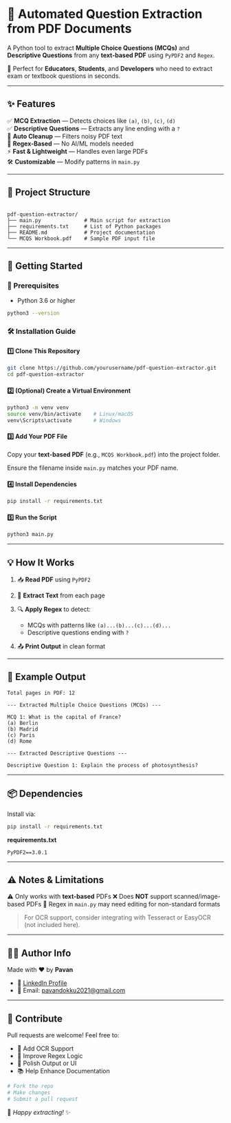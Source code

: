 
# 📘 Automated Question Extraction from PDF Documents

A Python tool to extract **Multiple Choice Questions (MCQs)** and **Descriptive Questions** from any **text-based PDF** using `PyPDF2` and `Regex`.

🎯 Perfect for **Educators**, **Students**, and **Developers** who need to extract exam or textbook questions in seconds.

---

## ✨ Features

✅ **MCQ Extraction** — Detects choices like `(a)`, `(b)`, `(c)`, `(d)`  
✅ **Descriptive Questions** — Extracts any line ending with a `?`  
🧹 **Auto Cleanup** — Filters noisy PDF text  
🧠 **Regex-Based** — No AI/ML models needed  
⚡ **Fast & Lightweight** — Handles even large PDFs  
🛠 **Customizable** — Modify patterns in `main.py`

---

## 📂 Project Structure

```

pdf-question-extractor/
├── main.py              # Main script for extraction
├── requirements.txt     # List of Python packages
├── README.md            # Project documentation
└── MCQS Workbook.pdf    # Sample PDF input file

````

---

## 🚀 Getting Started

### 📌 Prerequisites

- Python 3.6 or higher

```bash
python3 --version
````


### 🛠 Installation Guide

#### 1️⃣ Clone This Repository

```bash
git clone https://github.com/yourusername/pdf-question-extractor.git
cd pdf-question-extractor
```

#### 2️⃣ (Optional) Create a Virtual Environment

```bash
python3 -m venv venv
source venv/bin/activate    # Linux/macOS
venv\Scripts\activate       # Windows
```

#### 3️⃣ Add Your PDF File

Copy your **text-based PDF** (e.g., `MCQS Workbook.pdf`) into the project folder.

Ensure the filename inside `main.py` matches your PDF name.

#### 4️⃣ Install Dependencies

```bash
pip install -r requirements.txt
```

#### 5️⃣ Run the Script

```bash
python3 main.py
```

---

## 💡 How It Works

1. 📥 **Read PDF** using `PyPDF2`
2. 🧾 **Extract Text** from each page
3. 🔍 **Apply Regex** to detect:

   * MCQs with patterns like `(a)...(b)...(c)...(d)...`
   * Descriptive questions ending with `?`
4. 📤 **Print Output** in clean format

---

## 🧪 Example Output

```
Total pages in PDF: 12

--- Extracted Multiple Choice Questions (MCQs) ---

MCQ 1: What is the capital of France?
(a) Berlin
(b) Madrid
(c) Paris
(d) Rome

--- Extracted Descriptive Questions ---

Descriptive Question 1: Explain the process of photosynthesis?
```

---

## 📦 Dependencies

Install via:

```bash
pip install -r requirements.txt
```

**requirements.txt**

```text
PyPDF2==3.0.1
```

---

## ⚠️ Notes & Limitations

⚠️ Only works with **text-based** PDFs
❌ Does **NOT** support scanned/image-based PDFs
🧩 Regex in `main.py` may need editing for non-standard formats

> For OCR support, consider integrating with Tesseract or EasyOCR (not included here).

---

## 👨‍💻 Author Info

Made with ❤️ by **Pavan**

* 🔗 [LinkedIn Profile](https://www.linkedin.com/in/pavan-dokku-045617243)
* 📧 Email: [pavandokku2021@gmail.com](mailto:pavandokku2021@gmail.com)

---

## 🤝 Contribute

Pull requests are welcome!
Feel free to:

* 🔧 Add OCR Support
* 💬 Improve Regex Logic
* 📜 Polish Output or UI
* 📚 Help Enhance Documentation

```bash
# Fork the repo
# Make changes
# Submit a pull request
```

🚀 *Happy extracting!* ✨

